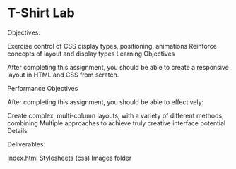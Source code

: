 # T-Shirt Lab

Objectives:

  Exercise control of CSS display types, positioning, animations
  Reinforce concepts of layout and display types
  Learning Objectives

  After completing this assignment, you should be able to create a responsive layout in HTML and CSS from scratch.

  Performance Objectives

  After completing this assignment, you should be able to effectively:

  Create complex, multi-column layouts, with a variety of different methods; combining Multiple approaches to achieve truly creative interface potential
  Details

  Deliverables:

  Index.html
  Stylesheets (css)
  Images folder
